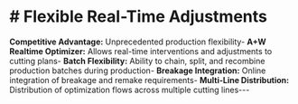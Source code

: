 # # Flexible Real-Time Adjustments

**Competitive Advantage:** Unprecedented production flexibility- **A+W Realtime Optimizer:** Allows real-time interventions and adjustments to cutting plans- **Batch Flexibility:** Ability to chain, split, and recombine production batches during production- **Breakage Integration:** Online integration of breakage and remake requirements- **Multi-Line Distribution:** Distribution of optimization flows across multiple cutting lines---